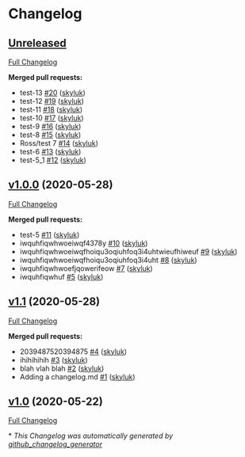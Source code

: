 # Changelog

## [Unreleased](https://github.com/skyluk/test/tree/HEAD)

[Full Changelog](https://github.com/skyluk/test/compare/v1.0.0...HEAD)

**Merged pull requests:**

- test-13 [\#20](https://github.com/skyluk/test/pull/20) ([skyluk](https://github.com/skyluk))
- test-12 [\#19](https://github.com/skyluk/test/pull/19) ([skyluk](https://github.com/skyluk))
- test-11 [\#18](https://github.com/skyluk/test/pull/18) ([skyluk](https://github.com/skyluk))
- test-10 [\#17](https://github.com/skyluk/test/pull/17) ([skyluk](https://github.com/skyluk))
- test-9 [\#16](https://github.com/skyluk/test/pull/16) ([skyluk](https://github.com/skyluk))
- test-8 [\#15](https://github.com/skyluk/test/pull/15) ([skyluk](https://github.com/skyluk))
- Ross/test 7 [\#14](https://github.com/skyluk/test/pull/14) ([skyluk](https://github.com/skyluk))
- test-6 [\#13](https://github.com/skyluk/test/pull/13) ([skyluk](https://github.com/skyluk))
- test-5\_1 [\#12](https://github.com/skyluk/test/pull/12) ([skyluk](https://github.com/skyluk))

## [v1.0.0](https://github.com/skyluk/test/tree/v1.0.0) (2020-05-28)

[Full Changelog](https://github.com/skyluk/test/compare/v1.1...v1.0.0)

**Merged pull requests:**

- test-5 [\#11](https://github.com/skyluk/test/pull/11) ([skyluk](https://github.com/skyluk))
- iwquhfiqwhwoeiwqf4378y [\#10](https://github.com/skyluk/test/pull/10) ([skyluk](https://github.com/skyluk))
- iwquhfiqwhwoeiwqfhoiqu3oqiuhfoq3i4uhtwieufhiweuf [\#9](https://github.com/skyluk/test/pull/9) ([skyluk](https://github.com/skyluk))
- iwquhfiqwhwoeiwqfhoiqu3oqiuhfoq3i4uht [\#8](https://github.com/skyluk/test/pull/8) ([skyluk](https://github.com/skyluk))
- iwquhfiqwhwoefjqowerifeow [\#7](https://github.com/skyluk/test/pull/7) ([skyluk](https://github.com/skyluk))
- iwquhfiqwhuf [\#5](https://github.com/skyluk/test/pull/5) ([skyluk](https://github.com/skyluk))

## [v1.1](https://github.com/skyluk/test/tree/v1.1) (2020-05-28)

[Full Changelog](https://github.com/skyluk/test/compare/v1.0...v1.1)

**Merged pull requests:**

- 2039487520394875 [\#4](https://github.com/skyluk/test/pull/4) ([skyluk](https://github.com/skyluk))
- ihihihihih [\#3](https://github.com/skyluk/test/pull/3) ([skyluk](https://github.com/skyluk))
- blah vlah blah [\#2](https://github.com/skyluk/test/pull/2) ([skyluk](https://github.com/skyluk))
- Adding a changelog.md [\#1](https://github.com/skyluk/test/pull/1) ([skyluk](https://github.com/skyluk))

## [v1.0](https://github.com/skyluk/test/tree/v1.0) (2020-05-22)

[Full Changelog](https://github.com/skyluk/test/compare/56f980367680ee4a09538be3b42392b62e935a3a...v1.0)



\* *This Changelog was automatically generated by [github_changelog_generator](https://github.com/github-changelog-generator/github-changelog-generator)*
